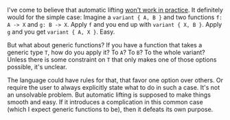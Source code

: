 I've come to believe that automatic lifting
[won't work in practice](/daily/2025-04-16). It definitely would for the simple
case: Imagine a `variant { A, B }` and two functions `f: A -> X` and
`g: B -> X`. Apply `f` and you end up with `variant { X, B }`. Apply `g` and you
get `variant { A, X }`. Easy.

But what about generic functions? If you have a function that takes a generic
type `T`, how do you apply it? To `A`? To `B`? To the whole variant? Unless
there is some constraint on `T` that only makes one of those options possible,
it's unclear.

The language could have rules for that, that favor one option over others. Or
require the user to always explicitly state what to do in such a case. It's not
an unsolvable problem. But automatic lifting is supposed to make things smooth
and easy. If it introduces a complication in this common case (which I expect
generic functions to be), then it defeats its own purpose.
